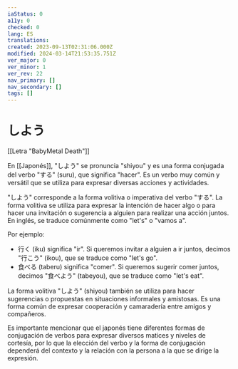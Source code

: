 ```yaml
---
iaStatus: 0
a11y: 0
checked: 0
lang: ES
translations: 
created: 2023-09-13T02:31:06.000Z
modified: 2024-03-14T21:53:35.751Z
ver_major: 0
ver_minor: 1
ver_rev: 22
nav_primary: []
nav_secondary: []
tags: []
---
```

# しよう

[[Letra "BabyMetal Death"]]

En [[Japonés]], "しよう" se pronuncia "shiyou" y es una forma conjugada del verbo "する" (suru), que significa "hacer". Es un verbo muy común y versátil que se utiliza para expresar diversas acciones y actividades.

"しよう" corresponde a la forma volitiva o imperativa del verbo "する". La forma volitiva se utiliza para expresar la intención de hacer algo o para hacer una invitación o sugerencia a alguien para realizar una acción juntos. En inglés, se traduce comúnmente como "let's" o "vamos a".

Por ejemplo:

- 行く (iku) significa "ir". Si queremos invitar a alguien a ir juntos, decimos "行こう" (ikou), que se traduce como "let's go".
- 食べる (taberu) significa "comer". Si queremos sugerir comer juntos, decimos "食べよう" (tabeyou), que se traduce como "let's eat".

La forma volitiva "しよう" (shiyou) también se utiliza para hacer sugerencias o propuestas en situaciones informales y amistosas. Es una forma común de expresar cooperación y camaradería entre amigos y compañeros.

Es importante mencionar que el japonés tiene diferentes formas de conjugación de verbos para expresar diversos matices y niveles de cortesía, por lo que la elección del verbo y la forma de conjugación dependerá del contexto y la relación con la persona a la que se dirige la expresión.
